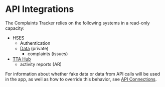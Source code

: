# API Integrations

The Complaints Tracker relies on the following systems in a read-only capacity:

- HSES
  - Authentication
  - [Data](https://github.com/OHS-Hosting-Infrastructure/complaint-tracker-api-docs) (private)
    - complaints (issues)
- [TTA Hub](https://github.com/HHS/Head-Start-TTADP/blob/main/docs/openapi/paths/api/activityReportByDisplay.yaml)
  - activity reports (AR)

For information about whether fake data or data from API calls will be used in the app, as well as how to override this behavior, see [API Connections](/README.md#api-connections).
